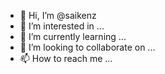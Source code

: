 - 👋 Hi, I’m @saikenz
- 👀 I’m interested in ...
- 🌱 I’m currently learning ...
- 💞️ I’m looking to collaborate on ...
- 📫 How to reach me ...

<!---
saikenz/saikenz is a ✨ special ✨ repository because its `README.md` (this file) appears on your GitHub profile.
You can click the Preview link to take a look at your changes.
--->
